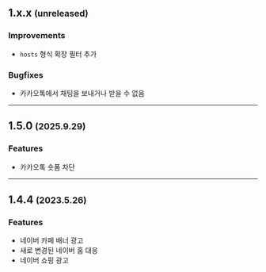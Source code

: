 <!--
## 1.x.x <small>(unreleased)</small>

### Improvements
- 

### Features
- 

### Changes
- 

### Bugfixes
- 

---

-->

## 1.x.x <small>(unreleased)</small>

### Improvements
- `hosts` 형식 확장 필터 추가

### Bugfixes
- 카카오톡에서 채팅을 보내거나 받을 수 없음

---

## 1.5.0 <small>(2025.9.29)</small>

### Features
- 카카오톡 숏폼 차단

---

## 1.4.4 <small>(2023.5.26)</small>

### Features
- 네이버 카페 배너 광고
- 새로 변경된 네이버 홈 대응
- 네이버 쇼핑 광고
